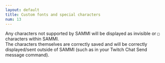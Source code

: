 ```yaml
---
layout: default
title: Custom fonts and special characters
num: 13
---
```


Any characters not supported by SAMMI will be displayed as invisible or `□` characters within SAMMI.\
The characters themselves are correctly saved and will be correctly displayed/sent outside of SAMMI (such as in your Twitch Chat Send message command).